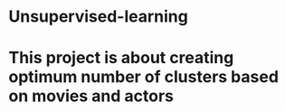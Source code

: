 # Unsupervised-learning
# This project is about creating optimum number of clusters based on movies and actors
